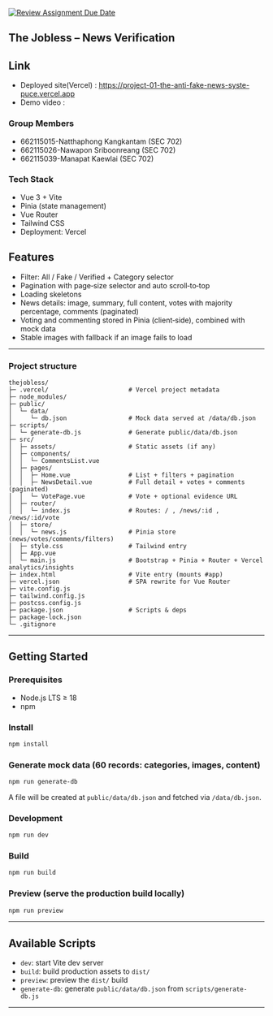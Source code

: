 [![Review Assignment Due Date](https://classroom.github.com/assets/deadline-readme-button-22041afd0340ce965d47ae6ef1cefeee28c7c493a6346c4f15d667ab976d596c.svg)](https://classroom.github.com/a/k6kO_4Go)


## The Jobless – News Verification

## Link
  * Deployed site(Vercel) : https://project-01-the-anti-fake-news-syste-puce.vercel.app
  * Demo video :

### Group Members
- 662115015-Natthaphong Kangkantam (SEC 702)
- 662115026-Nawapon Sriboonreang (SEC 702)
- 662115039-Manapat Kaewlai (SEC 702)

### Tech Stack
- Vue 3 + Vite
- Pinia (state management)
- Vue Router
- Tailwind CSS
- Deployment: Vercel

## Features
- Filter: All / Fake / Verified + Category selector
- Pagination with page‑size selector and auto scroll‑to‑top
- Loading skeletons
- News details: image, summary, full content, votes with majority percentage, comments (paginated)
- Voting and commenting stored in Pinia (client‑side), combined with mock data
- Stable images with fallback if an image fails to load

---
### Project structure
```text
thejobless/
├─ .vercel/                      # Vercel project metadata
├─ node_modules/
├─ public/
│  └─ data/
│     └─ db.json                 # Mock data served at /data/db.json
├─ scripts/
│  └─ generate-db.js             # Generate public/data/db.json
├─ src/
│  ├─ assets/                    # Static assets (if any)
│  ├─ components/
│  │  └─ CommentsList.vue
│  ├─ pages/
│  │  ├─ Home.vue                # List + filters + pagination
│  │  ├─ NewsDetail.vue          # Full detail + votes + comments (paginated)
│  │  └─ VotePage.vue            # Vote + optional evidence URL
│  ├─ router/
│  │  └─ index.js                # Routes: / , /news/:id , /news/:id/vote
│  ├─ store/
│  │  └─ news.js                 # Pinia store (news/votes/comments/filters)
│  ├─ style.css                  # Tailwind entry
│  ├─ App.vue
│  └─ main.js                    # Bootstrap + Pinia + Router + Vercel analytics/insights
├─ index.html                    # Vite entry (mounts #app)
├─ vercel.json                   # SPA rewrite for Vue Router
├─ vite.config.js
├─ tailwind.config.js
├─ postcss.config.js
├─ package.json                  # Scripts & deps
├─ package-lock.json
└─ .gitignore
```
---
## Getting Started

### Prerequisites
- Node.js LTS ≥ 18
- npm

### Install
```bash
npm install
```

### Generate mock data (60 records: categories, images, content)
```bash
npm run generate-db
```
A file will be created at `public/data/db.json` and fetched via `/data/db.json`.

### Development
```bash
npm run dev
```

### Build
```bash
npm run build
```

### Preview (serve the production build locally)
```bash
npm run preview
```

---

## Available Scripts
- `dev`: start Vite dev server
- `build`: build production assets to `dist/`
- `preview`: preview the `dist/` build
- `generate-db`: generate `public/data/db.json` from `scripts/generate-db.js`

---

